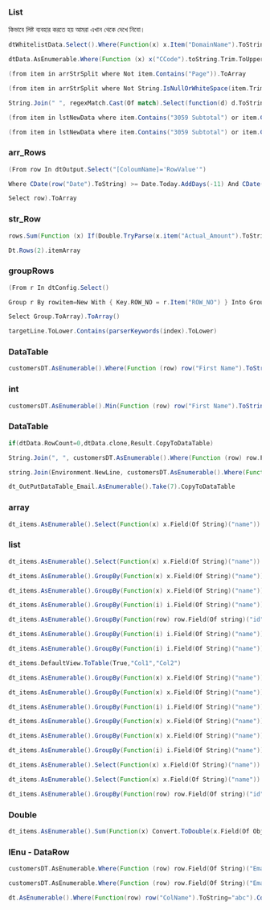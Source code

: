 

### List 
কিভাবে লিষ্ট ব্যবহার করতে হয় আমরা এখান থেকে দেখে নিবো।
```scala
dtWhitelistData.Select().Where(Function(x) x.Item("DomainName").ToString.ToLower.Equals(emailSenderHost.ToLower)).ToArray
```
```scala
dtData.AsEnumerable.Where(Function (x) x("CCode").toString.Trim.ToUpper.Equals(strCCFilter.ToUpper)).ToList
```
```scala
(from item in arrStrSplit where Not item.Contains("Page")).ToArray
```
```scala
(from item in arrStrSplit where Not String.IsNullOrWhiteSpace(item.Trim)).ToArray
```
```scala
String.Join(" ", regexMatch.Cast(Of match).Select(function(d) d.ToString).ToArray)
```
```scala
(from item in lstNewData where item.Contains("3059 Subtotal") or item.Contains("8155 Subtotal")).ToList
```
```scala
(from item in lstNewData where item.Contains("3059 Subtotal") or item.Contains("8155 Subtotal")).ToList
```
### arr_Rows


```scala
(From row In dtOutput.Select("[ColoumName]='RowValue'")
```

```scala
Where CDate(row("Date").ToString) >= Date.Today.AddDays(-11) And CDate(row("Date").ToString) <= Date.Today.AddDays(-5)
```

```scala
Select row).ToArray
```
### str_Row


```scala
rows.Sum(Function (x) If(Double.TryParse(x.item("Actual_Amount").ToString, Nothing), Double.Parse(x.Item("Actual_Amount").ToString), 0))
```

```scala
Dt.Rows(2).itemArray
```



### groupRows


```scala
(From r In dtConfig.Select()
```

```scala
Group r By rowitem=New With { Key.ROW_NO = r.Item("ROW_NO") } Into Group
```

```scala
Select Group.ToArray).ToArray()
```

```scala
targetLine.ToLower.Contains(parserKeywords(index).ToLower)
```


### DataTable


```scala
customersDT.AsEnumerable().Where(Function (row) row("First Name").ToString().StartsWith("J")).CopyToDataTable
```


### int


```scala
customersDT.AsEnumerable().Min(Function (row) row("First Name").ToString().Length)
```


### DataTable


```scala
if(dtData.RowCount=0,dtData.clone,Result.CopyToDataTable)
```

```scala
String.Join(", ", customersDT.AsEnumerable().Where(Function (row) row.Field(of String)("First Name").Length=4).Select(Function (row) row.Field(Of String)("Email")))
```

```scala
string.Join(Environment.NewLine, customersDT.AsEnumerable().Where(Function (row) row.Field(Of String)("First Name").Length = 4).Select(Function (row) row.Field(of String)("First Name")))
```

```scala
dt_OutPutDataTable_Email.AsEnumerable().Take(7).CopyToDataTable
```


### array


```scala
dt_items.AsEnumerable().Select(Function(x) x.Field(Of String)("name")).Distinct().ToArray()
```

### list


```scala
dt_items.AsEnumerable().Select(Function(x) x.Field(Of String)("name")).Distinct().ToList()
```

```scala
dt_items.AsEnumerable().GroupBy(Function(x) x.Field(Of String)("name")).Where(Function(y) y.Count() > 1).Select(Function(z) z.Key).ToList()
```

```scala
dt_items.AsEnumerable().GroupBy(Function(x) x.Field(Of String)("name")).Where(Function(y) y.Count() > 1).Select(Function(z) z.Key).ToArray()
```

```scala
dt_items.AsEnumerable().GroupBy(Function(i) i.Field(Of String)("name")).Where(Function(g) g.Count() > 1).SelectMany(Function(g) g).CopyToDataTable()
```

```scala
dt_items.AsEnumerable().GroupBy(Function(row) row.Field(Of string)("id")).Select(Function(x) x.First).CopyToDatatable
```

```scala
dt_items.AsEnumerable().GroupBy(Function(i) i.Field(Of String)("name")).Where(Function(g) g.Count() > 1).SelectMany(Function(g) g).CopyToDataTable()
```

```scala
dt_items.AsEnumerable().GroupBy(Function(i) i.Field(Of String)("name")).Where(Function(g) g.Count() = 1).SelectMany(Function(g) g).CopyToDataTable()
```

```scala
dt_items.DefaultView.ToTable(True,"Col1","Col2")
```

```scala
dt_items.AsEnumerable().GroupBy(Function(x) x.Field(Of String)("name")).Where(Function(y) y.Count() = 1).Select(Function(z) z.Key).ToArray()
```

```scala
dt_items.AsEnumerable().GroupBy(Function(x) x.Field(Of String)("name")).Where(Function(y) y.Count() = 1).Select(Function(z) z.Key).ToList()
```

```scala
dt_items.AsEnumerable().GroupBy(Function(i) i.Field(Of String)("name")).Where(Function(g) g.Count() = 1).SelectMany(Function(g) g).CopyToDataTable()
```

```scala
dt_items.AsEnumerable().GroupBy(Function(x) x.Field(Of String)("name")).Where(Function(y) y.Count() > 1).Select(Function(z) z.Key).ToList()
```

```scala
dt_items.AsEnumerable().GroupBy(Function(x) x.Field(Of String)("name")).Where(Function(y) y.Count() > 1).Select(Function(z) z.Key).ToArray()
```

```scala
dt_items.AsEnumerable().GroupBy(Function(i) i.Field(Of String)("name")).Where(Function(g) g.Count() > 1).SelectMany(Function(g) g).CopyToDataTable()
```

```scala
dt_items.AsEnumerable().Select(Function(x) x.Field(Of String)("name")).Distinct().ToArray()
```

```scala
dt_items.AsEnumerable().Select(Function(x) x.Field(Of String)("name")).Distinct().ToList()
```

```scala
dt_items.AsEnumerable().GroupBy(Function(row) row.Field(Of string)("id")).Select(Function(x) x.First).CopyToDatatable
```


### Double


```scala
dt_items.AsEnumerable().Sum(Function(x) Convert.ToDouble(x.Field(Of Object)("id")))
```



### IEnu - DataRow


```scala
customersDT.AsEnumerable.Where(Function (row) row.Field(Of String)("Email").Contains("shamm@sugarwell.org"))
```

```scala
customersDT.AsEnumerable.Where(Function (row) row.Field(Of String)("Email").Contains("shamm@sugarwell.org")).ToList()
```

```scala
dt.AsEnumerable().Where(Function(row) row("ColName").ToString="abc").CopyToDataTable()
```
